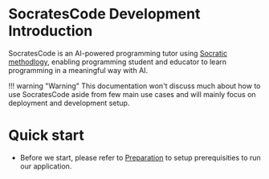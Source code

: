 # SocratesCode Development Introduction

SocratesCode is an AI-powered programming tutor using [Socratic methodlogy](https://en.wikipedia.org/wiki/Socratic_method), enabling programming student and educator to learn programming in a meaningful way with AI.

!!! warning "Warning"
    This documentation won't discuss much about how to use SocratesCode aside from few main use cases and will mainly focus on deployment and development setup.

# Quick start

- Before we start, please refer to [Preparation](dev/preparation.md) to setup prerequisities to run our application.
